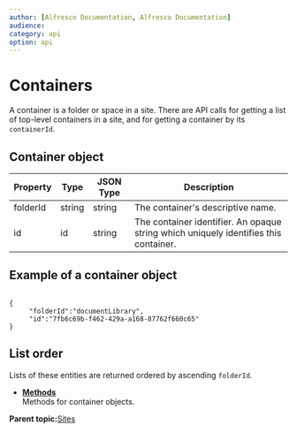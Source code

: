 ```yaml
---
author: [Alfresco Documentation, Alfresco Documentation]
audience: 
category: api
option: api
---
```


# Containers

A container is a folder or space in a site. There are API calls for getting a list of top-level containers in a site, and for getting a container by its `containerId`.

## Container object

|Property|Type|JSON Type|Description|
|--------|----|---------|-----------|
|folderId|string|string|The container's descriptive name.|
|id|id|string|The container identifier. An opaque string which uniquely identifies this container.|

## Example of a container object

```

{
     "folderId":"documentLibrary",
     "id":"7fb6c69b-f462-429a-a168-87762f660c65"
}
```

## List order

Lists of these entities are returned ordered by ascending `folderId`.

-   **[Methods](../../../pra/1/concepts/pra-sites-containers-methods.md)**  
Methods for container objects.

**Parent topic:**[Sites](../../../pra/1/concepts/pra-sites.md)

